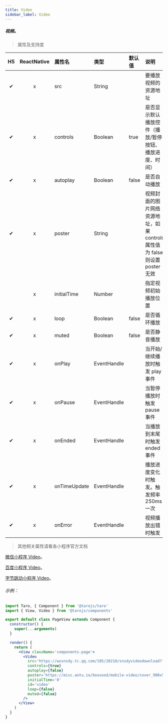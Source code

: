 ```yaml
---
title: Video
sidebar_label: Video
---
```


##### 视频。

> 属性及支持度

| H5 | ReactNative| 属性名 | 类型 | 默认值 | 说明 |
| :-: | :-: | :- | :- | :- | :- |
| ✔ | x | src            | String      |        | 要播放视频的资源地址                                         |
| ✔ | x | controls       | Boolean     | true   | 是否显示默认播放控件（播放/暂停按钮、播放进度、时间）        |
| ✔ | x | autoplay       | Boolean     | false  | 是否自动播放                                                 |
| ✔ | x | poster         | String      |        | 视频封面的图片网络资源地址，如果 controls 属性值为 false 则设置 poster 无效 |
|   | x | initialTime   | Number      |        | 指定视频初始播放位置                                         |
| ✔ | x | loop           | Boolean     | false  | 是否循环播放                                                 |
| ✔ | x | muted          | Boolean     | false  | 是否静音播放                                                 |
| ✔ | x | onPlay       | EventHandle |        | 当开始/继续播放时触发 play 事件                                |
| ✔ | x | onPause      | EventHandle |        | 当暂停播放时触发 pause 事件                                  |
| ✔ | x | onEnded      | EventHandle |        | 当播放到末尾时触发 ended 事件                                |
| ✔ | x | onTimeUpdate | EventHandle |        | 播放进度变化时触发。触发频率 250ms 一次 |
| ✔ | x | onError      | EventHandle |        | 视频播放出错时触发                                           |


>其他相关属性请看各小程序官方文档

[微信小程序 Video](https://developers.weixin.qq.com/miniprogram/dev/component/video.html)。

[百度小程序 Video](https://smartprogram.baidu.com/docs/develop/component/media/#video)。

[字节跳动小程序 Video](https://developer.toutiao.com/docs/comp/video.html)。


###### 示例：
```jsx
import Taro, { Component } from '@tarojs/taro'
import { View, Video } from '@tarojs/components'

export default class PageView extends Component {
  constructor() {
    super(...arguments)
  }

  render() {
    return (
      <View className='components-page'>
        <Video
          src='https://wxsnsdy.tc.qq.com/105/20210/snsdyvideodownload?filekey=30280201010421301f0201690402534804102ca905ce620b1241b726bc41dcff44e00204012882540400&bizid=1023&hy=SH&fileparam=302c020101042530230204136ffd93020457e3c4ff02024ef202031e8d7f02030f42400204045a320a0201000400'
          controls={true}
          autoplay={false}
          poster='https://misc.aotu.io/booxood/mobile-video/cover_900x500.jpg'
          initialTime='0'
          id='video'
          loop={false}
          muted={false}
        />
      </View>
    )
  }
}
```
